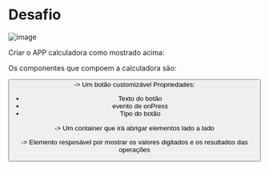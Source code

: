 # Desafio
![image](https://user-images.githubusercontent.com/69127474/219480330-ab520a9d-c41f-4638-bdb9-eb2642aa25f0.png)

Criar o APP calculadora como mostrado acima:

Os componentes que compoem a calculadora são:

**<Button />** -> Um botão customizável
Propriedades:
- Texto do botão
- evento de onPress
- Tipo do botão

**<Row />** -> Um container que irá abrigar elementos lado a lado

**<Display />** -> Elemento resposável por mostrar os valores digitados e os resultados das operações
